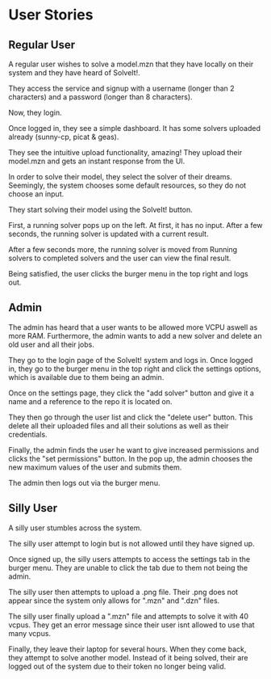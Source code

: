 # User Stories

## Regular User

A regular user wishes to solve a model.mzn that they have locally on their system and they have heard of SolveIt!.

They access the service and signup with a username (longer than 2 characters) and a password (longer than 8 characters).

Now, they login. 

Once logged in, they see a simple dashboard. It has some solvers uploaded already (sunny-cp, picat & geas).

They see the intuitive upload functionality, amazing! They upload their model.mzn and gets an instant response from the UI.

In order to solve their model, they select the solver of their dreams. Seemingly, the system chooses some default resources, so they do not choose an input. 

They start solving their model using the SolveIt! button. 

First, a running solver pops up on the left. At first, it has no input. After a few seconds, the running solver is updated with a current result.

After a few seconds more, the running solver is moved from Running solvers to completed solvers and the user can view the final result. 

Being satisfied, the user clicks the burger menu in the top right and logs out. 

## Admin

The admin has heard that a user wants  to be allowed more VCPU aswell as more RAM. Furthermore, the admin wants to add a new solver and delete an old user and all their jobs.

They go to the login page of the SolveIt! system and logs in. Once logged in, they go to the burger menu in the top right and click the settings options, which is available due to them being an admin. 

Once on the settings page, they click the "add solver" button and give it a name and a reference to the repo it is located on.

They then go through the user list and click the "delete user" button. This delete all their uploaded files and all their solutions as well as their credentials.

Finally, the admin finds the user he want to give increased permissions and clicks the "set permissions" button. In the pop up, the admin chooses the new maximum values of the user and submits them.

The admin then logs out via the burger menu.

## Silly User

A silly user stumbles across the system. 

The silly user attempt to login but is not allowed until they have signed up.

Once signed up, the silly users attempts to access the settings tab in the burger menu. They are unable to click the tab due to them not being the admin. 

The silly user then attempts to upload a .png file. Their .png does not appear since the system only allows for ".mzn" and ".dzn" files. 

The silly user finally upload a ".mzn" file and attempts to solve it with 40 vcpus. They get an error message since their user isnt allowed to use that many vcpus.

Finally, they leave their laptop for several hours. When they come back, they attempt to solve another model. Instead of it being solved, their are logged out of the system due to their token no longer being valid.